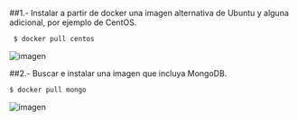 
##1.- Instalar a partir de docker una imagen alternativa de Ubuntu y alguna adicional, por ejemplo de CentOS.
```sh
 $ docker pull centos
```

![imagen](/s/wh6e5qc2760ut29/Imagen_9_1.png?dl=0)

##2.- Buscar e instalar una imagen que incluya MongoDB.
```sh
$ docker pull mongo
```

![imagen](/s/o13mw9xl30vjykg/Imagen_9_2.png?dl=0)
